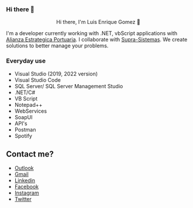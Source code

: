 ### Hi there 👋

<!--
**louhenry/louhenry** is a ✨ _special_ ✨ repository because its `README.md` (this file) appears on your GitHub profile.

Here are some ideas to get you started:

- 🔭 I’m currently working on ...
- 🌱 I’m currently learning ...
- 👯 I’m looking to collaborate on ...
- 🤔 I’m looking for help with ...
- 💬 Ask me about ...
- 📫 How to reach me: ...
- 😄 Pronouns: ...
- ⚡ Fun fact: ...
-->

<p align="center">
    Hi there, I'm Luis Enrique Gomez 👋
</p>

I'm a developer currently working with .NET, vbScript applications with [Alianza Estrategica Portuaria](https://www.alianza.com.mx). 
I collaborate with [Supra-Sistemas](http://www.supra-sistemas.com). We create solutions to better manage your problems.

### Everyday use

* Visual Studio (2019, 2022 version)
* Visual Studio Code
* SQL Server/ SQL Server Management Studio
* .NET/C#
* VB Script
* Notepad++
* WebServices
* SoapUI
* API's
* Postman
* Spotify

## Contact me?

* [Outlook](mailto:louhenry@outlook.com)
* [Gmail](mailto:louhenry@gmail.com)
* [Linkedin](https://www.linkedin.com/in/quiquedrilo/)
* [Facebook](https://www.facebook.com/quiquedrilo)
* [Instagram](https://www.instagram.com/quiquedrilo)
* [Twitter](https://www.twitter.com/quiquedrilo)
